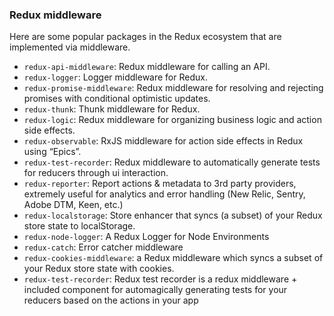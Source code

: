 ### Redux middleware

Here are some popular packages in the Redux ecosystem that are implemented via middleware.

* `redux-api-middleware`: Redux middleware for calling an API.
* `redux-logger`: Logger middleware for Redux.
* `redux-promise-middleware`: Redux middleware for resolving and rejecting promises with conditional optimistic updates.
* `redux-thunk`: Thunk middleware for Redux.
* `redux-logic`: Redux middleware for organizing business logic and action side effects.
* `redux-observable`: RxJS middleware for action side effects in Redux using “Epics”.
* `redux-test-recorder`: Redux middleware to automatically generate tests for reducers through ui interaction.
* `redux-reporter`: Report actions & metadata to 3rd party providers, extremely useful for analytics and error handling (New Relic, Sentry, Adobe DTM, Keen, etc.)
* `redux-localstorage`: Store enhancer that syncs (a subset) of your Redux store state to localStorage.
* `redux-node-logger`: A Redux Logger for Node Environments
* `redux-catch`: Error catcher middleware
* `redux-cookies-middleware`: a Redux middleware which syncs a subset of your Redux store state with cookies.
* `redux-test-recorder`: Redux test recorder is a redux middleware + included component for automagically generating tests for your reducers based on the actions in your app